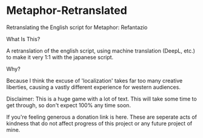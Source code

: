 # Metaphor-Retranslated
Retranslating the English script for Metaphor: Refantazio


What Is This?

A retranslation of the english script, using machine translation (DeepL, etc.) to make it very 1:1 with the japanese script.

Why?

Because I think the excuse of 'localization' takes far too many creative liberties, causing a vastly different experience for western audiences. 

Disclaimer:
This is a huge game with a lot of text. This will take some time to get through, so don't expect 100% any time soon.

If you're feeling generous a donation link is here. These are seperate acts of kindness that do not affect progress of this project or any future project of mine.


